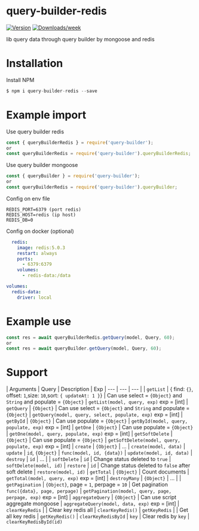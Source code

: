 # query-builder-redis

[![Version](https://img.shields.io/npm/v/query-builder-redis.svg)](https://npmjs.org/package/query-builder-redis)
[![Downloads/week](https://img.shields.io/npm/dw/query-builder-redis.svg)](https://npmjs.org/package/query-builder-redis)

lib query data through query builder by mongoose and redis

# Installation

Install NPM

```js
$ npm i query-builder-redis --save
```


# Example import

Use query builder redis
```js
const { queryBuilderRedis } = require('query-builder'); 
or 
const queryBuilderRedis = require('query-builder').queryBuilderRedis;
```

Use query builder mongoose
```js
const { queryBuilder } = require('query-builder'); 
or 
const queryBuilderRedis = require('query-builder').queryBuilder;
```

Config on env file
```env
REDIS_PORT=6379 (port redis)
REDIS_HOST=redis (ip host)
REDIS_DB=0
```
Config on docker (optional)
```yml
  redis:
    image: redis:5.0.3
    restart: always
    ports:
      - 6379:6379
    volumes:
      - redis-data:/data
```
```yml
volumes:
  redis-data:
    driver: local
```

# Example use

```js
const res = await queryBuilderRedis.getQuery(model, Query, 60);
or
const res = await queryBuilder.getQuery(model, Query, 60);
```

# Support

| Arguments  | Query | Description | Exp
| --- | --- | --- |
| `getList`  | { find: `{}`, offset: `1`,size: `10`,sort: `{ updateAt: 1 }`} | Can use select = `{Object}` and `String` and populate = `{Object}` | `getList(model, query, exp)` exp = [int]
| `getQuery`  | `{Object}` | Can use select = `{Object}` and `String` and populate = `{Object}` | `getQuery(model, query, select, populate, exp)` exp = [int]
| `getById` | `{Object}` | Can use populate = `{Object}` | `getById(model, query, populate, exp)` exp = [int]
| `getOne` | `{Object}` | Can use populate = `{Object}` | `getOne(model, query, populate, exp)` exp = [int]
| `getSoftDelete` | `{Object}` | Can use populate = `{Object}` | `getSoftDelete(model, query, populate, exp)` exp = [int]
| `create` | `{Object}` | ... | `create(model, data)`
| `update` | `id`, `{Object}` | `func(model, id, {data})` | `update(model, id, data)`
| `destroy` | `id` | ... |
| `softDelete` | `id` | Change status deleted to `true` | `softDelete(model, id)`
| `restore` | `id` | Change status deleted to `false` after soft delete | `restore(model, id)`
| `getTotal` | `{Object}` | Count documents | `getTotal(model, query, exp)` exp = [int]
| `destroyMany` | `{Object}` | ... |
| `getPagination` | `{Object}`, page = `1`, perpage = `10` | Get pagination `func({data}, page, perpage)` | `getPagination(model, query, page, perpage, exp)` exp = [int]
| `aggregateQuery` | `{Object}` | Can use script aggregate mongoose | `aggregateQuery(model, data, exp)` exp = [int]
| `clearKeyRedis` |  | Clear key redis all | `clearKeyRedis()`
| `getKeyRedis` |  | Get all key redis | `getKeyRedis()`
| `clearKeyRedisById` | `key` | Clear redis by `key` | `clearKeyRedisById(id)`